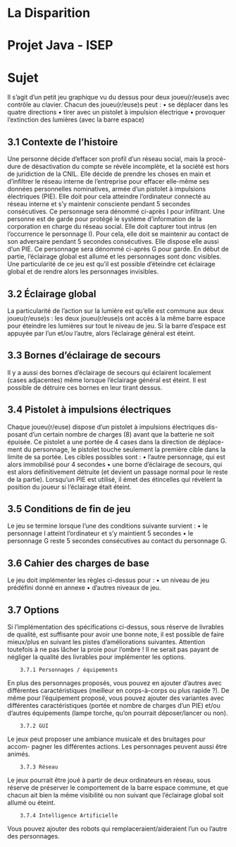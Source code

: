 La Disparition
=============
Projet Java - ISEP
=============
Sujet
=============

Il s’agit d’un petit jeu graphique vu du dessus pour deux joueu(r/euse)s avec contrôle au clavier. Chacun des joueu(r/euse)s peut :
  • se déplacer dans les quatre directions
  • tirer avec un pistolet à impulsion électrique
  • provoquer l’extinction des lumières (avec la barre espace)

  3.1 Contexte de l’histoire
-
Une personne décide d’effacer son profil d’un réseau social, mais la procé- dure de désactivation du compte se révèle incomplète, et la société est hors de juridiction de la CNIL. Elle décide de prendre les choses en main et d’infiltrer le réseau interne de l’entreprise pour effacer elle-même ses données personnelles nominatives, armée d’un pistolet à impulsions électriques (PIE). Elle doit pour cela atteindre l’ordinateur connecté au réseau interne et s’y maintenir consciente pendant 5 secondes consécutives. Ce personnage sera dénommé ci-après I pour infiltrant.
Une personne est de garde pour protégé le système d’information de la corporation en charge du réseau social. Elle doit capturer tout intrus (en l’occurrence le personnage I). Pour cela, elle doit se maintenir au contact de son adversaire pendant 5 secondes consécutives. Elle dispose elle aussi d’un PIE. Ce personnage sera dénommé ci-après G pour garde.
En début de partie, l’éclairage global est allumé et les personnages sont donc visibles. Une particularité de ce jeu est qu’il est possible d’éteindre cet éclairage global et de rendre alors les personnages invisibles.

  3.2 Éclairage global
-  
La particularité de l’action sur la lumière est qu’elle est commune aux deux joueu(r/euse)s : les deux joueu(r/euse)s ont accès à la même barre espace pour éteindre les lumières sur tout le niveau de jeu. Si la barre d’espace est appuyée par l’un et/*ou* l’autre, alors l’éclairage général est éteint.

  3.3 Bornes d’éclairage de secours
-  
Il y a aussi des bornes d’éclairage de secours qui éclairent localement (cases adjacentes) même lorsque l’éclairage général est éteint. Il est possible de détruire ces bornes en leur tirant dessus.

  3.4 Pistolet à impulsions électriques
-  
Chaque joueu(r/euse) dispose d’un pistolet à impulsions électriques dis- posant d’un certain nombre de charges (8) avant que la batterie ne soit épuisée. Ce pistolet a une portée de 4 cases dans la direction de déplace- ment du personnage, le pistolet touche seulement la première cible dans la limite de sa portée. Les cibles possibles sont :
  • l’autre personnage, qui est alors immobilisé pour 4 secondes
  • une borne d’éclairage de secours, qui est alors définitivement détruite (et devient un passage normal pour le reste de la partie).
Lorsqu’un PIE est utilisé, il émet des étincelles qui révèlent la position du joueur si l’éclairage était éteint.

3.5 Conditions de fin de jeu
-
Le jeu se termine lorsque l’une des conditions suivante survient :
		  • le personnage I atteint l’ordinateur et s’y maintient 5 secondes
		  • le personnage G reste 5 secondes consécutives au contact du personnage G.

3.6 Cahier des charges de base
-
Le jeu doit implémenter les règles ci-dessus pour : 
		 • un niveau de jeu prédéfini donné en annexe 
		 • d’autres niveaux de jeu.

3.7 Options
-
Si l’implémentation des spécifications ci-dessus, sous réserve de livrables de qualité, est suffisante pour avoir une bonne note, il est possible de faire mieux/plus en suivant les pistes d’améliorations suivantes.
Attention toutefois à ne pas lâcher la proie pour l’ombre ! Il ne serait pas payant de négliger la qualité des livrables pour implémenter les options.

		3.7.1 Personnages / équipements
  
En plus des personnages proposés, vous pouvez en ajouter d’autres avec différentes caractéristiques (meilleur en corps-à-corps ou plus rapide ?). De même pour l’équipement proposé, vous pouvez ajouter des variantes avec différentes caractéristiques (portée et nombre de charges d’un PIE) et/ou d’autres équipements (lampe torche, qu’on pourrait déposer/lancer ou non).

		3.7.2 GUI
  
Le jeux peut proposer une ambiance musicale et des bruitages pour accom- pagner les différentes actions. Les personnages peuvent aussi être animés.

		3.7.3 Réseau
  
Le jeux pourrait être joué à partir de deux ordinateurs en réseau, sous réserve de préserver le comportement de la barre espace commune, et que chacun ait bien la même visibilité ou non suivant que l’éclairage global soit allumé ou éteint.

		3.7.4 Intelligence Artificielle
  
Vous pouvez ajouter des robots qui remplaceraient/aideraient l’un ou l’autre des personnages.
